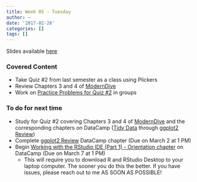 ```yaml
---
title: Week 05 - Tuesday
author: ~
date: '2017-02-28'
categories: []
tags: []
---
```


Slides available [here](http://ismayc.github.io/soc301_s2017/slides/slide_deck.html#week05t)

### Covered Content
- Take Quiz #2 from last semester as a class using Plickers
- Review Chapters 3 and 4 of [ModernDive](http://moderndive.com)
- Work on [Practice Problems for Quiz #2](https://docs.google.com/a/pacificu.edu/document/d/1uNEM3zOidLbsfTYcYVc78jxNB6DwfjI7ZGgeDSxCvAI/edit?usp=sharing) in groups

### To do for next time
- Study for Quiz #2 covering Chapters 3 and 4 of [ModernDive](http://moderndive.com) and the corresponding chapters on DataCamp ([Tidy Data](https://campus.datacamp.com/courses/effective-data-storytelling-using-the-tidyverse/tidy-data) through [ggplot2 Review](https://campus.datacamp.com/courses/effective-data-storytelling-using-the-tidyverse/ggplot2-review?ex=1))
- Complete [ggplot2 Review](https://campus.datacamp.com/courses/effective-data-storytelling-using-the-tidyverse/ggplot2-review?ex=1) DataCamp chapter (Due on March 2 at 1 PM)
- Begin [Working with the RStudio IDE (Part 1) - Orientation chapter](https://campus.datacamp.com/courses/working-with-the-rstudio-ide-part-1/orientation?ex=1) on DataCamp (Due on March 7 at 1 PM)
  - This will require you to download R and RStudio Desktop to your laptop computer.  The sooner you do this the better.  If you have issues, please reach out to me AS SOON AS POSSIBLE!